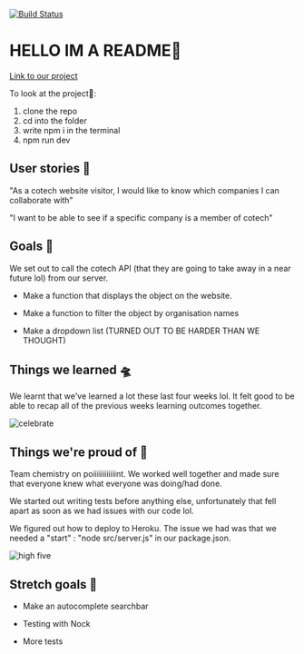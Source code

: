 [![Build Status](https://travis-ci.com/fac-15/socs.svg?branch=staging)](https://travis-ci.com/fac-15/socs)
# HELLO IM A README📰 
[Link to our project](https://socms.herokuapp.com/)

To look at the project🔎:
1. clone the repo
2. cd into the folder
3. write npm i in the terminal
4. npm run dev

## User stories 🤔

"As a cotech website visitor, I would like to know which companies I can collaborate with" 

"I want to be able to see if a specific company is a member of cotech"

## Goals 🎳

We set out to call the cotech API (that they are going to take away in a near future lol) from our server. 

- Make a function that displays the object on the website.

- Make a function to filter the object by organisation names 

- Make a dropdown list (TURNED OUT TO BE HARDER THAN WE THOUGHT)

## Things we learned 🛸

We learnt that we've learned a lot these last four weeks lol. It felt good to be able to recap all of the previous weeks learning outcomes together. 

![celebrate](https://media.giphy.com/media/FCCtKHPjWGqic/giphy.gif)

## Things we're proud of 🌋

Team chemistry on poiiiiiiiiiiiint. 
We worked well together and made sure that everyone knew what everyone was doing/had done. 

We started out writing tests before anything else, unfortunately that fell apart as soon as we had issues with our code lol.

We figured out how to deploy to Heroku. The issue we had was that we needed a "start" : "node src/server.js" in our package.json.

![high five](https://media.giphy.com/media/ujCQhN8MKzlTi/giphy.gif)

## Stretch goals 🛒

- Make an autocomplete searchbar 

- Testing with Nock

- More tests 




